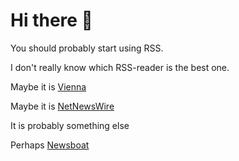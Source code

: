 # Hi there :wave:

You should probably start using RSS.

I don't really know which RSS-reader is the best one.

Maybe it is [Vienna](https://www.vienna-rss.com/)

Maybe it is [NetNewsWire](https://ranchero.com/netnewswire/)

It is probably something else

Perhaps [Newsboat](https://newsboat.org/)
